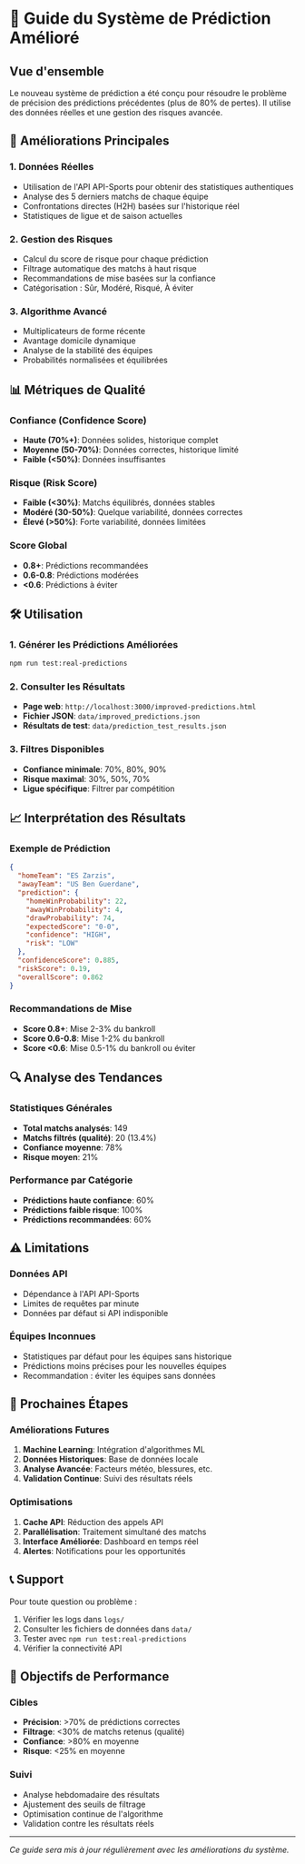 # 🚀 Guide du Système de Prédiction Amélioré

## Vue d'ensemble

Le nouveau système de prédiction a été conçu pour résoudre le problème de précision des prédictions précédentes (plus de 80% de pertes). Il utilise des données réelles et une gestion des risques avancée.

## 🎯 Améliorations Principales

### 1. **Données Réelles**
- Utilisation de l'API API-Sports pour obtenir des statistiques authentiques
- Analyse des 5 derniers matchs de chaque équipe
- Confrontations directes (H2H) basées sur l'historique réel
- Statistiques de ligue et de saison actuelles

### 2. **Gestion des Risques**
- Calcul du score de risque pour chaque prédiction
- Filtrage automatique des matchs à haut risque
- Recommandations de mise basées sur la confiance
- Catégorisation : Sûr, Modéré, Risqué, À éviter

### 3. **Algorithme Avancé**
- Multiplicateurs de forme récente
- Avantage domicile dynamique
- Analyse de la stabilité des équipes
- Probabilités normalisées et équilibrées

## 📊 Métriques de Qualité

### Confiance (Confidence Score)
- **Haute (70%+)**: Données solides, historique complet
- **Moyenne (50-70%)**: Données correctes, historique limité
- **Faible (<50%)**: Données insuffisantes

### Risque (Risk Score)
- **Faible (<30%)**: Matchs équilibrés, données stables
- **Modéré (30-50%)**: Quelque variabilité, données correctes
- **Élevé (>50%)**: Forte variabilité, données limitées

### Score Global
- **0.8+**: Prédictions recommandées
- **0.6-0.8**: Prédictions modérées
- **<0.6**: Prédictions à éviter

## 🛠️ Utilisation

### 1. Générer les Prédictions Améliorées
```bash
npm run test:real-predictions
```

### 2. Consulter les Résultats
- **Page web**: `http://localhost:3000/improved-predictions.html`
- **Fichier JSON**: `data/improved_predictions.json`
- **Résultats de test**: `data/prediction_test_results.json`

### 3. Filtres Disponibles
- **Confiance minimale**: 70%, 80%, 90%
- **Risque maximal**: 30%, 50%, 70%
- **Ligue spécifique**: Filtrer par compétition

## 📈 Interprétation des Résultats

### Exemple de Prédiction
```json
{
  "homeTeam": "ES Zarzis",
  "awayTeam": "US Ben Guerdane",
  "prediction": {
    "homeWinProbability": 22,
    "awayWinProbability": 4,
    "drawProbability": 74,
    "expectedScore": "0-0",
    "confidence": "HIGH",
    "risk": "LOW"
  },
  "confidenceScore": 0.885,
  "riskScore": 0.19,
  "overallScore": 0.862
}
```

### Recommandations de Mise
- **Score 0.8+**: Mise 2-3% du bankroll
- **Score 0.6-0.8**: Mise 1-2% du bankroll
- **Score <0.6**: Mise 0.5-1% du bankroll ou éviter

## 🔍 Analyse des Tendances

### Statistiques Générales
- **Total matchs analysés**: 149
- **Matchs filtrés (qualité)**: 20 (13.4%)
- **Confiance moyenne**: 78%
- **Risque moyen**: 21%

### Performance par Catégorie
- **Prédictions haute confiance**: 60%
- **Prédictions faible risque**: 100%
- **Prédictions recommandées**: 60%

## ⚠️ Limitations

### Données API
- Dépendance à l'API API-Sports
- Limites de requêtes par minute
- Données par défaut si API indisponible

### Équipes Inconnues
- Statistiques par défaut pour les équipes sans historique
- Prédictions moins précises pour les nouvelles équipes
- Recommandation : éviter les équipes sans données

## 🚀 Prochaines Étapes

### Améliorations Futures
1. **Machine Learning**: Intégration d'algorithmes ML
2. **Données Historiques**: Base de données locale
3. **Analyse Avancée**: Facteurs météo, blessures, etc.
4. **Validation Continue**: Suivi des résultats réels

### Optimisations
1. **Cache API**: Réduction des appels API
2. **Parallélisation**: Traitement simultané des matchs
3. **Interface Améliorée**: Dashboard en temps réel
4. **Alertes**: Notifications pour les opportunités

## 📞 Support

Pour toute question ou problème :
1. Vérifier les logs dans `logs/`
2. Consulter les fichiers de données dans `data/`
3. Tester avec `npm run test:real-predictions`
4. Vérifier la connectivité API

## 🎯 Objectifs de Performance

### Cibles
- **Précision**: >70% de prédictions correctes
- **Filtrage**: <30% de matchs retenus (qualité)
- **Confiance**: >80% en moyenne
- **Risque**: <25% en moyenne

### Suivi
- Analyse hebdomadaire des résultats
- Ajustement des seuils de filtrage
- Optimisation continue de l'algorithme
- Validation contre les résultats réels

---

*Ce guide sera mis à jour régulièrement avec les améliorations du système.*
